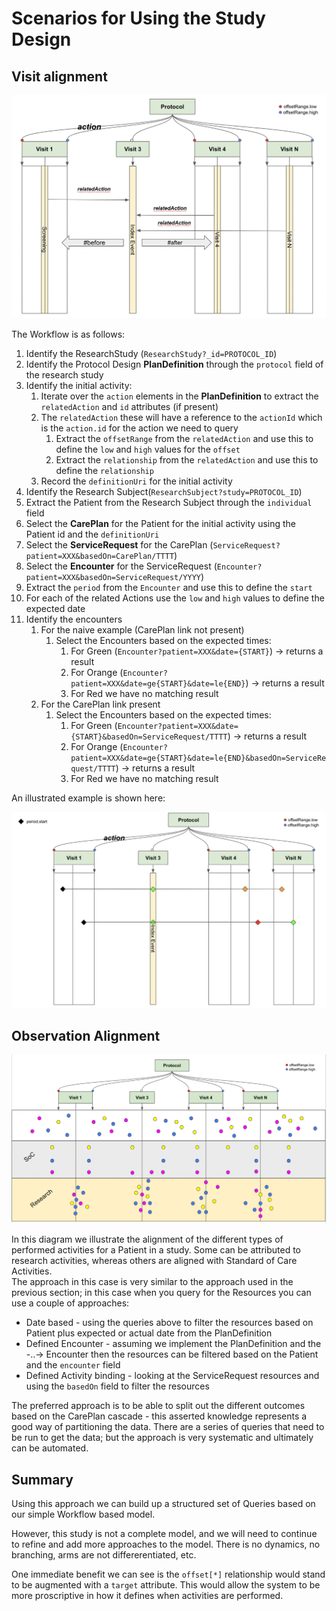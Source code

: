# Scenarios for Using the Study Design

## Visit alignment
![](img/relatedAction.png)

The Workflow is as follows:
1. Identify the ResearchStudy (`ResearchStudy?_id=PROTOCOL_ID`)
2. Identify the Protocol Design **PlanDefinition** through the `protocol` field of the research study
3. Identify the initial activity:
   1. Iterate over the `action` elements in the **PlanDefinition** to extract the `relatedAction`  and `id` attributes (if present)
   2. The `relatedAction` these will have a reference to the `actionId` which is the `action.id` for the action we need to query
      1. Extract the `offsetRange` from the `relatedAction` and use this to define the `low` and `high` values for the `offset`
      2. Extract the `relationship` from the `relatedAction` and use this to define the `relationship`
   3. Record the `definitionUri` for the initial activity
4. Identify the Research Subject(`ResearchSubject?study=PROTOCOL_ID`)
5. Extract the Patient from the Research Subject through the `individual` field
6. Select the **CarePlan** for the Patient for the initial activity using the Patient id and the `definitionUri`
7. Select the **ServiceRequest** for the CarePlan (`ServiceRequest?patient=XXX&basedOn=CarePlan/TTTT`)
8. Select the **Encounter** for the ServiceRequest (`Encounter?patient=XXX&basedOn=ServiceRequest/YYYY`)
9. Extract the `period` from the `Encounter` and use this to define the `start`
10. For each of the related Actions use the `low` and `high` values to define the expected date
11. Identify the encounters
    1. For the naive example (CarePlan link not present) 
       1. Select the Encounters based on the expected times:
          1. For Green (`Encounter?patient=XXX&date={START}`) -> returns a result
          2. For Orange (`Encounter?patient=XXX&date=ge{START}&date=le{END}`) -> returns a result
          3. For Red we have no matching result
    2. For the CarePlan link present
       1. Select the Encounters based on the expected times:
          1. For Green (`Encounter?patient=XXX&date={START}&basedOn=ServiceRequest/TTTT`) -> returns a result
          2. For Orange (`Encounter?patient=XXX&date=ge{START}&date=le{END}&basedOn=ServiceRequest/TTTT`) -> returns a result
          3. For Red we have no matching result

An illustrated example is shown here:

![](img/subject_encounters.png)


## Observation Alignment 

![](img/soc_vs_research.png)

In this diagram we illustrate the alignment of the different types of performed activities for a Patient in a study. Some can be attributed to research activities, whereas others are aligned with Standard of Care Activities.  
The approach in this case is very similar to the approach used in the previous section; in this case when you query for the Resources you can use a couple of approaches:
* Date based - using the queries above to filter the resources based on Patient plus expected or actual date from the PlanDefinition
* Defined Encounter - assuming we implement the PlanDefinition and the -..-> Encounter then the resources can be filtered based on the Patient and the `encounter` field
* Defined Activity binding - looking at the ServiceRequest resources and using the `basedOn` field to filter the resources

The preferred approach is to be able to split out the different outcomes based on the CarePlan cascade - this asserted knowledge represents a good way of partitioning the data. There are a series of queries that need to be run to get the data; but the approach is very systematic and ultimately can be automated.

## Summary
Using this approach we can build up a structured set of Queries based on our simple Workflow based model.  

However, this study is not a complete model, and we will need to continue to refine and add more approaches to the model. There is no dynamics, no branching, arms are not differerentiated, etc. 

One immediate benefit we can see is the `offset[*]` relationship would stand to be augmented with a `target` attribute.  This would allow the system to be more proscriptive in how it defines when activities are performed. 